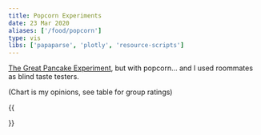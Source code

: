 ```yaml
---
title: Popcorn Experiments
date: 23 Mar 2020
aliases: ['/food/popcorn']
type: vis
libs: ['papaparse', 'plotly', 'resource-scripts']
---
```


[The Great Pancake Experiment](/pancake), but with popcorn... and I used roommates as blind taste testers.

<!--more-->

(Chart is my opinions, see table for group ratings)

{{<div id="do-vis-here">}}
